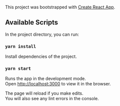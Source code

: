 This project was bootstrapped with [Create React App](https://github.com/facebook/create-react-app).

## Available Scripts

In the project directory, you can run:

### `yarn install`

Install dependencies of the project.

### `yarn start`

Runs the app in the development mode.<br>
Open [http://localhost:3000](http://localhost:3000) to view it in the browser.

The page will reload if you make edits.<br>
You will also see any lint errors in the console.
